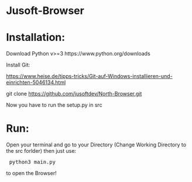# Jusoft-Browser




<h1>Installation:</h1>

<p>Download Python v>=3
  https://www.python.org/downloads  

  Install Git:  

  https://www.heise.de/tipps-tricks/Git-auf-Windows-installieren-und-einrichten-5046134.html  

  git clone  https://github.com/jusoftdev/North-Browser.git  
  
  Now you have to run the setup.py in src
  
  </p>




<h1>Run:</h1>

Open your terminal and go to your Directory 
(Change Working Directory to the src forlder) 
then just use: 
<pre> python3 main.py</pre>
to open the Browser! 
